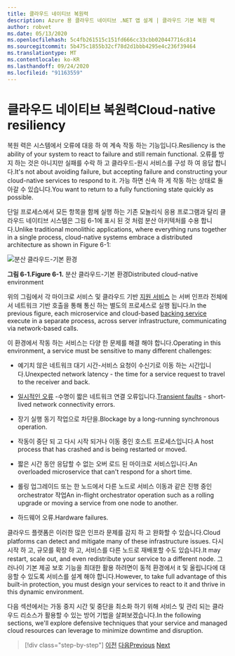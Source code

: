 ```yaml
---
title: 클라우드 네이티브 복원력
description: Azure 용 클라우드 네이티브 .NET 앱 설계 | 클라우드 기본 복원 력
author: robvet
ms.date: 05/13/2020
ms.openlocfilehash: 5c4fb261515c151fd666cc33cbb020447716c814
ms.sourcegitcommit: 5b475c1855b32cf78d2d1bbb4295e4c236f39464
ms.translationtype: MT
ms.contentlocale: ko-KR
ms.lasthandoff: 09/24/2020
ms.locfileid: "91163559"
---
```

# <a name="cloud-native-resiliency"></a><span data-ttu-id="a06b1-103">클라우드 네이티브 복원력</span><span class="sxs-lookup"><span data-stu-id="a06b1-103">Cloud-native resiliency</span></span>

<span data-ttu-id="a06b1-104">복원 력은 시스템에서 오류에 대응 하 여 계속 작동 하는 기능입니다.</span><span class="sxs-lookup"><span data-stu-id="a06b1-104">Resiliency is the ability of your system to react to failure and still remain functional.</span></span> <span data-ttu-id="a06b1-105">오류를 방지 하는 것은 아니지만 실패를 수락 하 고 클라우드-원시 서비스를 구성 하 여 응답 합니다.</span><span class="sxs-lookup"><span data-stu-id="a06b1-105">It's not about avoiding failure, but accepting failure and constructing your cloud-native services to respond to it.</span></span> <span data-ttu-id="a06b1-106">가능 하면 신속 하 게 작동 하는 상태로 돌아갈 수 있습니다.</span><span class="sxs-lookup"><span data-stu-id="a06b1-106">You want to return to a fully functioning state quickly as possible.</span></span>

<span data-ttu-id="a06b1-107">단일 프로세스에서 모든 항목을 함께 실행 하는 기존 모놀리식 응용 프로그램과 달리 클라우드 네이티브 시스템은 그림 6-1에 표시 된 것 처럼 분산 아키텍처를 수용 합니다.</span><span class="sxs-lookup"><span data-stu-id="a06b1-107">Unlike traditional monolithic applications, where everything runs together in a single process, cloud-native systems embrace a distributed architecture as shown in Figure 6-1:</span></span>

![분산 클라우드-기본 환경](./media/distributed-cloud-native-environment.png)

<span data-ttu-id="a06b1-109">**그림 6-1.**</span><span class="sxs-lookup"><span data-stu-id="a06b1-109">**Figure 6-1.**</span></span> <span data-ttu-id="a06b1-110">분산 클라우드-기본 환경</span><span class="sxs-lookup"><span data-stu-id="a06b1-110">Distributed cloud-native environment</span></span>

<span data-ttu-id="a06b1-111">위의 그림에서 각 마이크로 서비스 및 클라우드 기반 [지원 서비스](https://12factor.net/backing-services) 는 서버 인프라 전체에서 네트워크 기반 호출을 통해 통신 하는 별도의 프로세스로 실행 됩니다.</span><span class="sxs-lookup"><span data-stu-id="a06b1-111">In the previous figure, each microservice and cloud-based [backing service](https://12factor.net/backing-services) execute in a separate process, across server infrastructure, communicating via network-based calls.</span></span>

<span data-ttu-id="a06b1-112">이 환경에서 작동 하는 서비스는 다양 한 문제를 해결 해야 합니다.</span><span class="sxs-lookup"><span data-stu-id="a06b1-112">Operating in this environment, a service must be sensitive to many different challenges:</span></span>

- <span data-ttu-id="a06b1-113">예기치 않은 네트워크 대기 시간-서비스 요청이 수신기로 이동 하는 시간입니다.</span><span class="sxs-lookup"><span data-stu-id="a06b1-113">Unexpected network latency - the time for a service request to travel to the receiver and back.</span></span>

- <span data-ttu-id="a06b1-114">[일시적인 오류](/azure/architecture/best-practices/transient-faults) -수명이 짧은 네트워크 연결 오류입니다.</span><span class="sxs-lookup"><span data-stu-id="a06b1-114">[Transient faults](/azure/architecture/best-practices/transient-faults) - short-lived network connectivity errors.</span></span>

- <span data-ttu-id="a06b1-115">장기 실행 동기 작업으로 차단을.</span><span class="sxs-lookup"><span data-stu-id="a06b1-115">Blockage by a long-running synchronous operation.</span></span>

- <span data-ttu-id="a06b1-116">작동이 중단 되 고 다시 시작 되거나 이동 중인 호스트 프로세스입니다.</span><span class="sxs-lookup"><span data-stu-id="a06b1-116">A host process that has crashed and is being restarted or moved.</span></span>

- <span data-ttu-id="a06b1-117">짧은 시간 동안 응답할 수 없는 오버 로드 된 마이크로 서비스입니다.</span><span class="sxs-lookup"><span data-stu-id="a06b1-117">An overloaded microservice that can't respond for a short time.</span></span>

- <span data-ttu-id="a06b1-118">롤링 업그레이드 또는 한 노드에서 다른 노드로 서비스 이동과 같은 진행 중인 orchestrator 작업</span><span class="sxs-lookup"><span data-stu-id="a06b1-118">An in-flight orchestrator operation such as a rolling upgrade or moving a service from one node to another.</span></span>

- <span data-ttu-id="a06b1-119">하드웨어 오류.</span><span class="sxs-lookup"><span data-stu-id="a06b1-119">Hardware failures.</span></span>

<span data-ttu-id="a06b1-120">클라우드 플랫폼은 이러한 많은 인프라 문제를 감지 하 고 완화할 수 있습니다.</span><span class="sxs-lookup"><span data-stu-id="a06b1-120">Cloud platforms can detect and mitigate many of these infrastructure issues.</span></span> <span data-ttu-id="a06b1-121">다시 시작 하 고, 규모를 확장 하 고, 서비스를 다른 노드로 재배포할 수도 있습니다.</span><span class="sxs-lookup"><span data-stu-id="a06b1-121">It may restart, scale out, and even redistribute your service to a different node.</span></span>  <span data-ttu-id="a06b1-122">그러나이 기본 제공 보호 기능을 최대한 활용 하려면이 동적 환경에서 it 및 올립니다에 대응할 수 있도록 서비스를 설계 해야 합니다.</span><span class="sxs-lookup"><span data-stu-id="a06b1-122">However, to take full advantage of this built-in protection, you must design your services to react to it and thrive in this dynamic environment.</span></span>

<span data-ttu-id="a06b1-123">다음 섹션에서는 가동 중지 시간 및 중단을 최소화 하기 위해 서비스 및 관리 되는 클라우드 리소스가 활용할 수 있는 방어 기법을 살펴보겠습니다.</span><span class="sxs-lookup"><span data-stu-id="a06b1-123">In the following sections, we'll explore defensive techniques that your service and managed cloud resources can leverage to minimize downtime and disruption.</span></span>

>[!div class="step-by-step"]
><span data-ttu-id="a06b1-124">[이전](elastic-search-in-azure.md)
>[다음](application-resiliency-patterns.md)</span><span class="sxs-lookup"><span data-stu-id="a06b1-124">[Previous](elastic-search-in-azure.md)
[Next](application-resiliency-patterns.md)</span></span>
